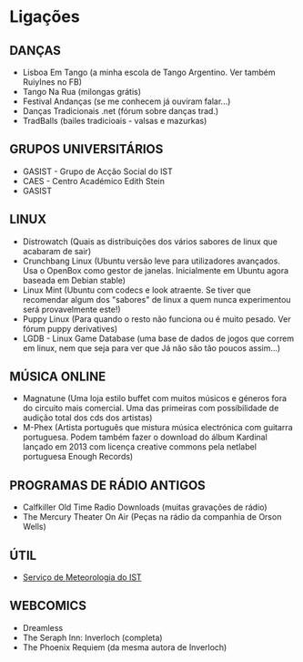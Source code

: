 Ligações
========


## DANÇAS

* Lisboa Em Tango (a minha escola de Tango Argentino. Ver também RuiyInes no FB)
* Tango Na Rua (milongas grátis)
* Festival Andanças (se me conhecem já ouviram falar...)
* Danças Tradicionais .net (fórum sobre danças trad.)
* TradBalls (bailes tradicioais - valsas e mazurkas)


## GRUPOS UNIVERSITÁRIOS

* GASIST - Grupo de Acção Social do IST
* CAES - Centro Académico Edith Stein
* GASIST


## LINUX

* Distrowatch (Quais as distribuições dos vários sabores de linux que acabaram de sair)
* Crunchbang Linux (Ubuntu versão leve para utilizadores avançados. Usa o OpenBox como gestor de janelas. Inicialmente em Ubuntu agora baseada em Debian stable)
* Linux Mint (Ubuntu com codecs e look atraente. Se tiver que recomendar algum dos "sabores" de linux a quem nunca experimentou será provavelmente este!)
* Puppy Linux (Para quando o resto não funciona ou é muito pesado. Ver fórum puppy derivatives)
* LGDB - Linux Game Database (uma base de dados de jogos que correm em linux, nem que seja para ver que Já não são tão poucos assim...)


## MÚSICA ONLINE

* Magnatune (Uma loja estilo buffet com muitos músicos e géneros fora do circuito mais comercial. Uma das primeiras com possibilidade de audição total dos cds dos artistas)
* M-Phex (Artista português que mistura música electrónica com guitarra portuguesa. Podem também fazer o download do álbum Kardinal lançado em 2013 com licença creative commons pela netlabel portuguesa Enough Records)


## PROGRAMAS DE RÁDIO ANTIGOS

* Calfkiller Old Time Radio Downloads (muitas gravações de rádio)
* The Mercury Theater On Air (Peças na rádio da companhia de Orson Wells)

## ÚTIL

* [Serviço de Meteorologia do IST](http://meteo.ist.utl.pt/)


## WEBCOMICS

* Dreamless
* The Seraph Inn: Inverloch (completa)
* The Phoenix Requiem (da mesma autora de Inverloch)
